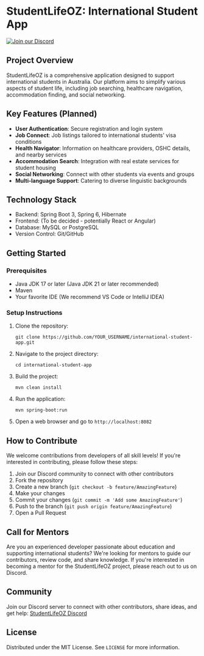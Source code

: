 # StudentLifeOZ: International Student App

[![Join our Discord](https://img.shields.io/badge/Join%20our%20Discord-7289DA?style=for-the-badge&logo=discord&logoColor=white)](https://discord.com/invite/4668EZhZa6)

## Project Overview
StudentLifeOZ is a comprehensive application designed to support international students in Australia. Our platform aims to simplify various aspects of student life, including job searching, healthcare navigation, accommodation finding, and social networking.

## Key Features (Planned)
- **User Authentication**: Secure registration and login system
- **Job Connect**: Job listings tailored to international students' visa conditions
- **Health Navigator**: Information on healthcare providers, OSHC details, and nearby services
- **Accommodation Search**: Integration with real estate services for student housing
- **Social Networking**: Connect with other students via events and groups
- **Multi-language Support**: Catering to diverse linguistic backgrounds

## Technology Stack
- Backend: Spring Boot 3, Spring 6, Hibernate
- Frontend: (To be decided - potentially React or Angular)
- Database: MySQL or PostgreSQL
- Version Control: Git/GitHub

## Getting Started
### Prerequisites
- Java JDK 17 or later (Java JDK 21 or later recommended)
- Maven
- Your favorite IDE (We recommend VS Code or IntelliJ IDEA)

### Setup Instructions
1. Clone the repository:
   ```
   git clone https://github.com/YOUR_USERNAME/international-student-app.git
   ```
2. Navigate to the project directory:
   ```
   cd international-student-app
   ```
3. Build the project:
   ```
   mvn clean install
   ```
4. Run the application:
   ```
   mvn spring-boot:run
   ```
5. Open a web browser and go to `http://localhost:8082`

## How to Contribute
We welcome contributions from developers of all skill levels! If you're interested in contributing, please follow these steps:
1. Join our Discord community to connect with other contributors
2. Fork the repository
3. Create a new branch (`git checkout -b feature/AmazingFeature`)
4. Make your changes
5. Commit your changes (`git commit -m 'Add some AmazingFeature'`)
6. Push to the branch (`git push origin feature/AmazingFeature`)
7. Open a Pull Request

## Call for Mentors
Are you an experienced developer passionate about education and supporting international students? We're looking for mentors to guide our contributors, review code, and share knowledge. If you're interested in becoming a mentor for the StudentLifeOZ project, please reach out to us on Discord.

## Community
Join our Discord server to connect with other contributors, share ideas, and get help:
[StudentLifeOZ Discord](https://discord.gg/sQJjG4zm)

## License
Distributed under the MIT License. See `LICENSE` for more information.